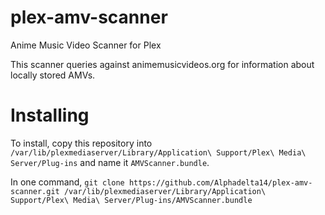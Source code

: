 plex-amv-scanner
================

Anime Music Video Scanner for Plex

This scanner queries against animemusicvideos.org for information about
locally stored AMVs.

Installing
==========
To install, copy this repository into
`/var/lib/plexmediaserver/Library/Application\ Support/Plex\ Media\ Server/Plug-ins`
and name it `AMVScanner.bundle`.

In one command,
`git clone https://github.com/Alphadelta14/plex-amv-scanner.git /var/lib/plexmediaserver/Library/Application\ Support/Plex\ Media\ Server/Plug-ins/AMVScanner.bundle`
